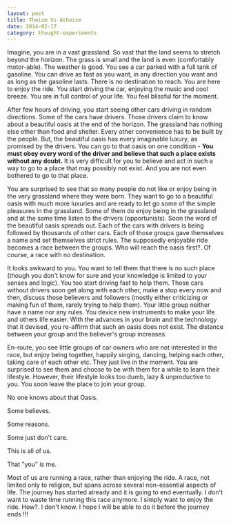 ```yaml
---
layout: post
title: Theism Vs Atheism
date: 2014-02-17
category: thought-experiments
---
```


Imagine, you are in a vast grassland. So vast that the land seems to stretch beyond the horizon. The grass is small and the land is even (comfortably motor-able). The weather is good. You see a car parked with a full tank of gasoline. You can drive as fast as you want, in any direction you want and as long as the gasoline lasts. There is no destination to reach. You are here to enjoy the ride. You start driving the car, enjoying the music and cool breeze. You are in full control of your life. You feel blissful for the moment.  

After few hours of driving, you start seeing other cars driving in random directions. Some of the cars have drivers. Those drivers claim to know about a beautiful oasis at the end of the horizon. The grassland has nothing else other than food and shelter. Every other convenience has to be built by the people. But, the beautiful oasis has every imaginable luxury, as promised by the drivers. You can go to that oasis on one condition - **You must obey every word of the driver and believe that such a place exists without any doubt.** It is very difficult for you to believe and act in such a way to go to a place that may possibly not exist. And you are not even bothered to go to that place.  

You are surprised to see that so many people do not like or enjoy being in the very grassland where they were born. They want to go to a beautiful oasis with much more luxuries and are ready to let go some of the simple pleasures in the grassland. Some of them do enjoy being in the grassland and at the same time listen to the drivers (opportunists). Soon the word of the beautiful oasis spreads out. Each of the cars with drivers is being followed by thousands of other cars. Each of those groups gave themselves a name and set themselves strict rules. The supposedly enjoyable ride becomes a race between the groups. Who will reach the oasis first?. Of course, a race with no destination.

It looks awkward to you. You want to tell them that there is no such place (though you don't know for sure and your knowledge is limited to your senses and logic). You too start driving fast to help them. Those cars without drivers soon get along with each other, make a stop every now and then, discuss those believers and followers (mostly either criticizing or making fun of them, rarely trying to help them). Your little group neither have a name nor any rules. You device new instruments to make your life and others life easier. With the advances in your brain and the technology that it devised, you re-affirm that such an oasis does not exist. The distance between your group and the believer's group increases.  

En-route, you see little groups of car owners who are not interested in the race, but enjoy being together, happily singing, dancing, helping each other, taking care of each other etc. They just live in the moment. You are surprised to see them and choose to be with them for a while to learn their lifestyle. However, their lifestyle looks too dumb, lazy & unproductive to you. You soon leave the place to join your group.  

No one knows about that Oasis.  

Some believes.  

Some reasons.  

Some just don't care.  

This is all of us.

That "you" is me.

Most of us are running a race, rather than enjoying the ride. A race, not limited only to religion, but spans across several non-essential aspects of life. The journey has started already and it is going to end eventually. I don't want to waste time running this race anymore. I simply want to enjoy the ride. How?. I don't know. I hope I will be able to do it before the journey ends !!!  

